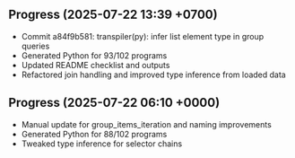 ## Progress (2025-07-22 13:39 +0700)
- Commit a84f9b581: transpiler(py): infer list element type in group queries
- Generated Python for 93/102 programs
- Updated README checklist and outputs
- Refactored join handling and improved type inference from loaded data

## Progress (2025-07-22 06:10 +0000)
- Manual update for group_items_iteration and naming improvements
- Generated Python for 88/102 programs
- Tweaked type inference for selector chains

